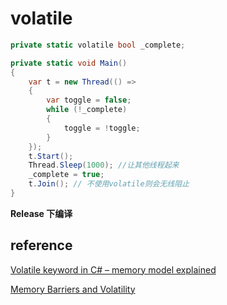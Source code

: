 # volatile

```csharp
private static volatile bool _complete;

private static void Main()
{
    var t = new Thread(() =>
    {
        var toggle = false;
        while (!_complete)
        {
            toggle = !toggle;
        }
    });
    t.Start();
    Thread.Sleep(1000); //让其他线程起来
    _complete = true;
    t.Join(); // 不使用volatile则会无线阻止
}
```

**Release 下编译**

## reference

[Volatile keyword in C# – memory model explained](http://igoro.com/archive/volatile-keyword-in-c-memory-model-explained/)

[Memory Barriers and Volatility](http://www.albahari.com/threading/part4.aspx#_Memory_Barriers_and_Volatility)

